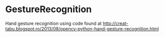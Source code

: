 # GestureRecognition
Hand gesture recognition using code found at http://creat-tabu.blogspot.ro/2013/08/opencv-python-hand-gesture-recognition.html
